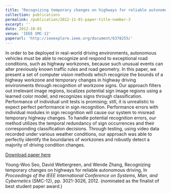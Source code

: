 ```yaml
---
title: "Recognizing temporary changes on highways for reliable autonomous driving"
collection: publications
permalink: /publication/2012-11-01-paper-title-number-3
excerpt: ''
date: 2012-10-01
venue: 'IEEE SMC-12'
paperurl: 'http://ieeexplore.ieee.org/document/6378255/'
---
```

In order to be deployed in real-world driving environments, autonomous vehicles must be able to recognize and respond to exceptional road conditions, such as highway workzones, because such unusual events can alter previously known traffic rules and road geometry. In this paper, we present a set of computer vision methods which recognize the bounds of a highway workzone and temporary changes in highway driving environments through recognition of workzone signs. Our approach filters out irrelevant image regions, localizes potential sign image regions using a learned color model, and recognizes signs through classification. Performance of individual unit tests is promising; still, it is unrealistic to expect perfect performance in sign recognition. Performance errors with individual modules in sign recognition will cause our system to misread temporary highway changes. To handle potential recognition errors, our method utilizes the temporal redundancy of sign occurrences and their corresponding classification decisions. Through testing, using video data recorded under various weather conditions, our approach was able to perfectly identify the boundaries of workzones and robustly detect a majority of driving condition changes.

[Download paper here](http://ieeexplore.ieee.org/document/6378255/)

Young-Woo Seo, David Wettergreen, and Wende Zhang, Recognizing temporary changes on highways for reliable autonomous driving, In <i>Proceedings of the IEEE International Conference on Systems, Man, and Cybernetics</i> (SMC-12), pp. 3021-3026, 2012. (nominated as the finalist of best student paper award.) 